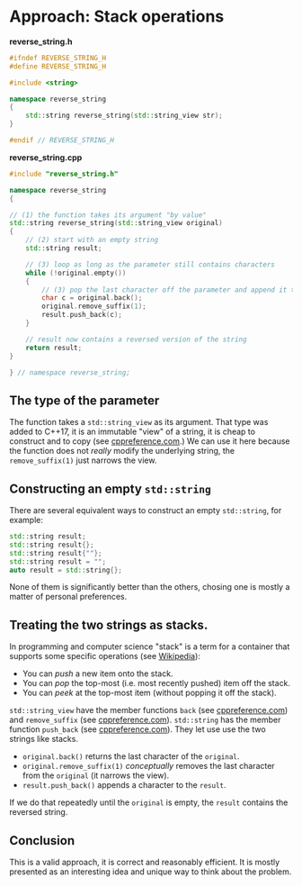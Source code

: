 # Approach: Stack operations

**reverse_string.h**
```cpp
#ifndef REVERSE_STRING_H
#define REVERSE_STRING_H

#include <string>

namespace reverse_string
{
    std::string reverse_string(std::string_view str);
}

#endif // REVERSE_STRING_H
```

**reverse_string.cpp**
```cpp
#include "reverse_string.h"

namespace reverse_string
{

// (1) the function takes its argument "by value"
std::string reverse_string(std::string_view original)
{
    // (2) start with an empty string
    std::string result;

    // (3) loop as long as the parameter still contains characters
    while (!original.empty())
    {
        // (3) pop the last character off the parameter and append it to the result
        char c = original.back();
        original.remove_suffix(1);
        result.push_back(c);
    }

    // result now contains a reversed version of the string
    return result;
}

} // namespace reverse_string;
```

## The type of the parameter

The function takes a `std::string_view` as its argument.
That type was added to C++17, it is an immutable "view" of a string, it is cheap to construct and to copy (see [cppreference.com][cppref-stringview].)
We can use it here because the function does not *really* modify the underlying string, the `remove_suffix(1)` just narrows the view.

## Constructing an empty `std::string`

There are several equivalent ways to construct an empty `std::string`, for example:
```cpp
std::string result;
std::string result{};
std::string result{""};
std::string result = "";
auto result = std::string{};
```

None of them is significantly better than the others, chosing one is mostly a matter of personal preferences.

## Treating the two strings as stacks.

In programming and computer science "stack" is a term for a container that supports some specific operations (see [Wikipedia][wiki-stack]):

- You can *push* a new item onto the stack.
- You can *pop* the top-most (i.e. most recently pushed) item off the stack.
- You can *peek* at the top-most item (without popping it off the stack).

`std::string_view` have the member functions `back` (see [cppreference.com][cppref-stringview-back]) and `remove_suffix` (see [cppreference.com][cppref-string-removesuffix]).
`std::string` has the member function `push_back` (see [cppreference.com][cppref-string-pushback]).
They let use use the two strings like stacks.

- `original.back()` returns the last character of the `original`.
- `original.remove_suffix(1)` *conceptually* removes the last character from the `original` (it narrows the view).
- `result.push_back()` appends a character to the `result`.

If we do that repeatedly until the `original` is empty, the `result` contains the reversed string.

## Conclusion

This is a valid approach, it is correct and reasonably efficient.
It is mostly presented as an interesting idea and unique way to think about the problem.


[cppref-stringview]: https://en.cppreference.com/w/cpp/string/basic_string_view
[wiki-stack]: https://en.wikipedia.org/wiki/Stack_(abstract_data_type)
[cppref-stringview-back]: https://en.cppreference.com/w/cpp/string/basic_string_view/back
[cppref-string-removesuffix]: https://en.cppreference.com/w/cpp/string/basic_string_view/remove_suffix
[cppref-string-pushback]: https://en.cppreference.com/w/cpp/string/basic_string/push_back
